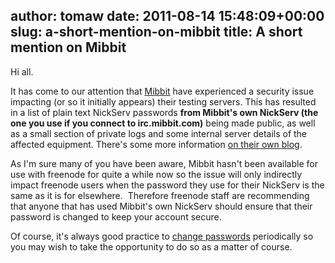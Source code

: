 author: tomaw
date: 2011-08-14 15:48:09+00:00
slug: a-short-mention-on-mibbit
title: A short mention on Mibbit
---

Hi all.

It has come to our attention that [Mibbit](http://www.mibbit.com) have experienced a security issue impacting (or so it initially appears) their testing servers. This has resulted in a list of plain text NickServ passwords **from Mibbit's own NickServ (the one you use if you connect to irc.mibbit.com)** being made public, as well as a small section of private logs and some internal server details of the affected equipment. There's some more information [on their own blog](http://mibbitblog.blogspot.com/).

As I'm sure many of you have been aware, Mibbit hasn't been available for use with freenode for quite a while now so the issue will only indirectly impact freenode users when the password they use for their NickServ is the same as it is for elsewhere.  Therefore freenode staff are recommending that anyone that has used Mibbit's own NickServ should ensure that their password is changed to keep your account secure.

Of course, it's always good practice to [change passwords](http://freenode.net/faq.shtml#changepass) periodically so you may wish to take the opportunity to do so as a matter of course.
